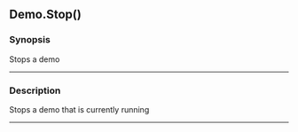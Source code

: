 Demo.Stop()
-----------




### Synopsis
Stops a demo



---


### Description

Stops a demo that is currently running



---
